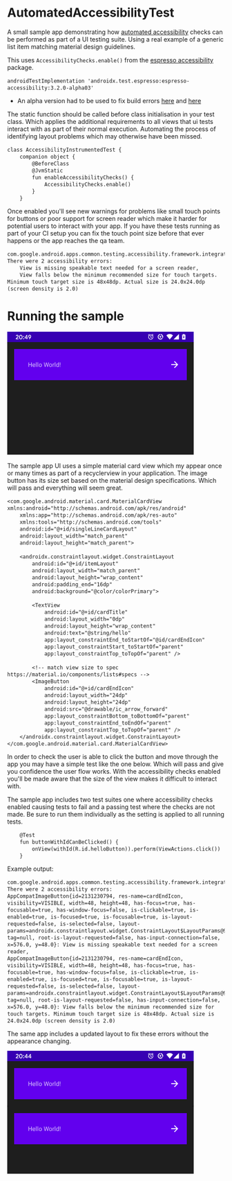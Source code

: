 # AutomatedAccessibilityTest
A small sample app demonstrating how [automated accessibility](https://developer.android.com/guide/topics/ui/accessibility/testing#automated) checks can be performed as part of a
UI testing suite. Using a real example of a generic list item matching material design guidelines.

This uses `AccessibilityChecks.enable()` from the [espresso accessibility](https://github.com/google/Accessibility-Test-Framework-for-Android) package.
```
androidTestImplementation 'androidx.test.espresso:espresso-accessibility:3.2.0-alpha03'
``` 
* An alpha version had to be used to fix build errors [here](https://github.com/android/android-test/issues/376) and [here](https://github.com/android/android-test/issues/492)

The static function should be called before class initialisation in your test class. Which applies the additional requirements to all views that ui tests interact with as part of their normal execution. Automating the process of identifying layout problems which may otherwise have been missed.

```
class AccessibilityInstrumentedTest {
    companion object {
        @BeforeClass
        @JvmStatic
        fun enableAccessibilityChecks() {
            AccessibilityChecks.enable()
        }
    }
```

Once enabled you'll see new warnings for problems like small touch points for buttons or poor support for screen reader which make it harder for potential users to interact with your app. If you have these tests running as part of your CI setup you can fix the touch point size before that ever happens or the app reaches the qa team.

```
com.google.android.apps.common.testing.accessibility.framework.integrations.AccessibilityViewCheckException: There were 2 accessibility errors:
    View is missing speakable text needed for a screen reader,
    View falls below the minimum recommended size for touch targets. Minimum touch target size is 48x48dp. Actual size is 24.0x24.0dp (screen density is 2.0)
```


# Running the sample
![list item example](screenshots/app_001.png)

The sample app UI uses a simple material card view which my appear once or many times as part of a recyclerview in your application. The image button has its size set based on the material design specifications. Which will pass and everything will seem great.

```
<com.google.android.material.card.MaterialCardView xmlns:android="http://schemas.android.com/apk/res/android"
    xmlns:app="http://schemas.android.com/apk/res-auto"
    xmlns:tools="http://schemas.android.com/tools"
    android:id="@+id/singleLineCardLayout"
    android:layout_width="match_parent"
    android:layout_height="match_parent">

    <androidx.constraintlayout.widget.ConstraintLayout
        android:id="@+id/itemLayout"
        android:layout_width="match_parent"
        android:layout_height="wrap_content"
        android:padding_end="16dp"
        android:background="@color/colorPrimary">

        <TextView
            android:id="@+id/cardTitle"
            android:layout_width="0dp"
            android:layout_height="wrap_content"
            android:text="@string/hello"
            app:layout_constraintEnd_toStartOf="@id/cardEndIcon"
            app:layout_constraintStart_toStartOf="parent"
            app:layout_constraintTop_toTopOf="parent" />

        <!-- match view size to spec  https://material.io/components/lists#specs -->
        <ImageButton
            android:id="@+id/cardEndIcon"
            android:layout_width="24dp"
            android:layout_height="24dp"
            android:src="@drawable/ic_arrow_forward"
            app:layout_constraintBottom_toBottomOf="parent"
            app:layout_constraintEnd_toEndOf="parent"
            app:layout_constraintTop_toTopOf="parent" />
    </androidx.constraintlayout.widget.ConstraintLayout>
</com.google.android.material.card.MaterialCardView>
```


In order to check the user is able to click the button and move through the app you may have a simple test like the one below. Which will pass and give you confidence the user flow works. With the accessibility checks enabled you'll be made aware that the size of the view makes it difficult to interact with.

The sample app includes two test suites one where accessibility checks enabled causing tests to fail and a passing test where the checks are not made. Be sure to run them individually as the setting is applied to all running tests.
```
    @Test
    fun buttonWithIdCanBeClicked() {
        onView(withId(R.id.helloButton)).perform(ViewActions.click())
    }
```

Example output:
```
com.google.android.apps.common.testing.accessibility.framework.integrations.AccessibilityViewCheckException: There were 2 accessibility errors:
AppCompatImageButton{id=2131230794, res-name=cardEndIcon, visibility=VISIBLE, width=48, height=48, has-focus=true, has-focusable=true, has-window-focus=false, is-clickable=true, is-enabled=true, is-focused=true, is-focusable=true, is-layout-requested=false, is-selected=false, layout-params=androidx.constraintlayout.widget.ConstraintLayout$LayoutParams@9bf33, tag=null, root-is-layout-requested=false, has-input-connection=false, x=576.0, y=48.0}: View is missing speakable text needed for a screen reader,
AppCompatImageButton{id=2131230794, res-name=cardEndIcon, visibility=VISIBLE, width=48, height=48, has-focus=true, has-focusable=true, has-window-focus=false, is-clickable=true, is-enabled=true, is-focused=true, is-focusable=true, is-layout-requested=false, is-selected=false, layout-params=androidx.constraintlayout.widget.ConstraintLayout$LayoutParams@9bf33, tag=null, root-is-layout-requested=false, has-input-connection=false, x=576.0, y=48.0}: View falls below the minimum recommended size for touch targets. Minimum touch target size is 48x48dp. Actual size is 24.0x24.0dp (screen density is 2.0)
```
The same app includes a updated layout to fix these errors without the appearance changing.

![item comparison](screenshots/app_002.png)
